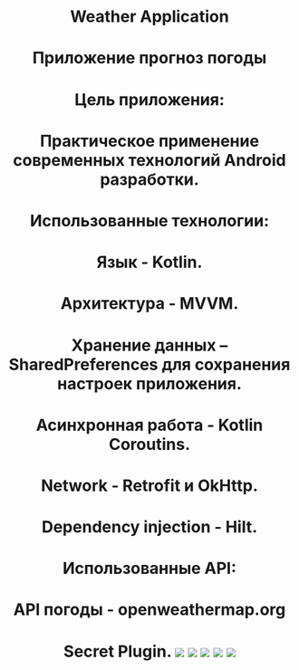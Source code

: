 <h1 align="center"> Weather Application</a>
<h1 align="center"> Приложение прогноз погоды</a>
<h1 align="center"> Цель приложения:</a>
<h1 align="center"> Практическое применение современных технологий Android разработки.</a>
<h1 align="center"> Использованные технологии:</a>
<h1 align="center"> Язык - Kotlin.</a>
<h1 align="center"> Архитектура - MVVM.</a>
<h1 align="center"> Хранение данных – SharedPreferences для сохранения настроек приложения.</a>
<h1 align="center"> Асинхронная работа - Kotlin Coroutins.</a>
<h1 align="center"> Network - Retrofit и OkHttp.</a>
<h1 align="center"> Dependency injection - Hilt.</a>
<h1 align="center"> Использованные API:</a>
<h1 align="center"> API погоды - openweathermap.org</a>
<h1 align="center"> Secret Plugin.</a>

<img src="https://github.com/stasek997/WeatherApplication2/blob/master/app/src/main/Screenshot_20240117_144241.png">
<img src="https://github.com/stasek997/WeatherApplication2/blob/master/app/src/main/Screenshot_20240117_144305.png">
<img src="https://github.com/stasek997/WeatherApplication2/blob/master/app/src/main/Screenshot_20240117_144333.png">
<img src="https://github.com/stasek997/WeatherApplication2/blob/master/app/src/main/Screenshot_20240117_144346.png">
<img src="https://github.com/stasek997/WeatherApplication2/blob/master/app/src/main/Screenshot_20240117_144617.png">
